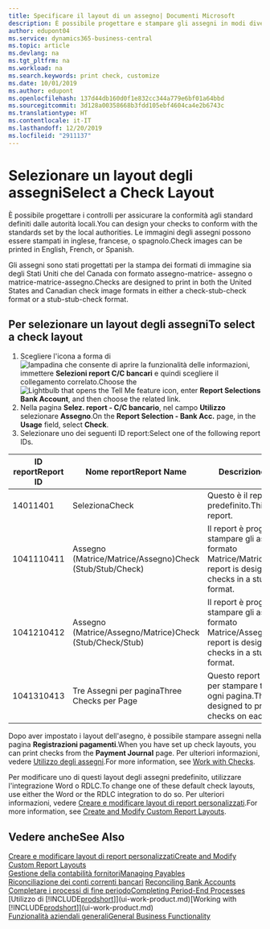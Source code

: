 ```yaml
---
title: Specificare il layout di un assegno| Documenti Microsoft
description: È possibile progettare e stampare gli assegni in modi diversi per conformità agli standard.
author: edupont04
ms.service: dynamics365-business-central
ms.topic: article
ms.devlang: na
ms.tgt_pltfrm: na
ms.workload: na
ms.search.keywords: print check, customize
ms.date: 10/01/2019
ms.author: edupont
ms.openlocfilehash: 137d44db160d0f1e832cc344a779e6bf01a64bbd
ms.sourcegitcommit: 3d128a00358668b3fdd105ebf4604ca4e2b6743c
ms.translationtype: HT
ms.contentlocale: it-IT
ms.lasthandoff: 12/20/2019
ms.locfileid: "2911137"
---
```

# <a name="select-a-check-layout"></a><span data-ttu-id="40f18-103">Selezionare un layout degli assegni</span><span class="sxs-lookup"><span data-stu-id="40f18-103">Select a Check Layout</span></span>
<span data-ttu-id="40f18-104">È possibile progettare i controlli per assicurare la conformità agli standard definiti dalle autorità locali.</span><span class="sxs-lookup"><span data-stu-id="40f18-104">You can design your checks to conform with the standards set by the local authorities.</span></span> <span data-ttu-id="40f18-105">Le immagini degli assegni possono essere stampati in inglese, francese, o spagnolo.</span><span class="sxs-lookup"><span data-stu-id="40f18-105">Check images can be printed in English, French, or Spanish.</span></span>

<span data-ttu-id="40f18-106">Gli assegni sono stati progettati per la stampa dei formati di immagine sia degli Stati Uniti che del Canada con formato assegno-matrice- assegno o matrice-matrice-assegno.</span><span class="sxs-lookup"><span data-stu-id="40f18-106">Checks are designed to print in both the United States and Canadian check image formats in either a check-stub-check format or a stub-stub-check format.</span></span>

## <a name="to-select-a-check-layout"></a><span data-ttu-id="40f18-107">Per selezionare un layout degli assegni</span><span class="sxs-lookup"><span data-stu-id="40f18-107">To select a check layout</span></span>
1. <span data-ttu-id="40f18-108">Scegliere l'icona a forma di ![lampadina che consente di aprire la funzionalità delle informazioni](media/ui-search/search_small.png "Informazioni sull'operazione che si desidera eseguire"), immettere **Selezioni report C/C bancari** e quindi scegliere il collegamento correlato.</span><span class="sxs-lookup"><span data-stu-id="40f18-108">Choose the ![Lightbulb that opens the Tell Me feature](media/ui-search/search_small.png "Tell me what you want to do") icon, enter **Report Selections Bank Account**, and then choose the related link.</span></span>
2. <span data-ttu-id="40f18-109">Nella pagina **Selez. report - C/C bancario**, nel campo **Utilizzo** selezionare **Assegno**.</span><span class="sxs-lookup"><span data-stu-id="40f18-109">On the **Report Selection - Bank Acc.** page, in the **Usage** field, select **Check**.</span></span>
3. <span data-ttu-id="40f18-110">Selezionare uno dei seguenti ID report:</span><span class="sxs-lookup"><span data-stu-id="40f18-110">Select one of the following report IDs.</span></span>

| <span data-ttu-id="40f18-111">ID report</span><span class="sxs-lookup"><span data-stu-id="40f18-111">Report ID</span></span> | <span data-ttu-id="40f18-112">Nome report</span><span class="sxs-lookup"><span data-stu-id="40f18-112">Report Name</span></span> | <span data-ttu-id="40f18-113">Descrizione</span><span class="sxs-lookup"><span data-stu-id="40f18-113">Description</span></span> |
| --- | --- | --- |
| <span data-ttu-id="40f18-114">1401</span><span class="sxs-lookup"><span data-stu-id="40f18-114">1401</span></span> |<span data-ttu-id="40f18-115">Seleziona</span><span class="sxs-lookup"><span data-stu-id="40f18-115">Check</span></span> |<span data-ttu-id="40f18-116">Questo è il report predefinito.</span><span class="sxs-lookup"><span data-stu-id="40f18-116">This is the default report.</span></span> |
| <span data-ttu-id="40f18-117">10411</span><span class="sxs-lookup"><span data-stu-id="40f18-117">10411</span></span> |<span data-ttu-id="40f18-118">Assegno (Matrice/Matrice/Assegno)</span><span class="sxs-lookup"><span data-stu-id="40f18-118">Check (Stub/Stub/Check)</span></span> |<span data-ttu-id="40f18-119">Il report è progettato per stampare gli assegni in formato Matrice/Matrice/Assegno.</span><span class="sxs-lookup"><span data-stu-id="40f18-119">This report is designed to print checks in a stub/stub/check format.</span></span> |
| <span data-ttu-id="40f18-120">10412</span><span class="sxs-lookup"><span data-stu-id="40f18-120">10412</span></span> |<span data-ttu-id="40f18-121">Assegno (Matrice/Assegno/Matrice)</span><span class="sxs-lookup"><span data-stu-id="40f18-121">Check (Stub/Check/Stub)</span></span> |<span data-ttu-id="40f18-122">Il report è progettato per stampare gli assegni in formato Matrice/Assegno/Matrice.</span><span class="sxs-lookup"><span data-stu-id="40f18-122">This report is designed to print checks in a stub/check/stub format.</span></span> |
| <span data-ttu-id="40f18-123">10413</span><span class="sxs-lookup"><span data-stu-id="40f18-123">10413</span></span> |<span data-ttu-id="40f18-124">Tre Assegni per pagina</span><span class="sxs-lookup"><span data-stu-id="40f18-124">Three Checks per Page</span></span> |<span data-ttu-id="40f18-125">Questo report è progettato per stampare tre assegni su ogni pagina.</span><span class="sxs-lookup"><span data-stu-id="40f18-125">This report is designed to print three checks on each page.</span></span> |

<span data-ttu-id="40f18-126">Dopo aver impostato i layout dell'asegno, è possibile stampare assegni nella pagina **Registrazioni pagamenti**.</span><span class="sxs-lookup"><span data-stu-id="40f18-126">When you have set up check layouts, you can print checks from the **Payment Journal** page.</span></span> <span data-ttu-id="40f18-127">Per ulteriori informazioni, vedere [Utilizzo degli assegni](payables-how-work-checks.md).</span><span class="sxs-lookup"><span data-stu-id="40f18-127">For more information, see [Work with Checks](payables-how-work-checks.md).</span></span>

<span data-ttu-id="40f18-128">Per modificare uno di questi layout degli assegni predefinito, utilizzare l'integrazione Word o RDLC.</span><span class="sxs-lookup"><span data-stu-id="40f18-128">To change one of these default check layouts, use either the Word or the RDLC integration to do so.</span></span> <span data-ttu-id="40f18-129">Per ulteriori informazioni, vedere [Creare e modificare layout di report personalizzati](ui-how-create-custom-report-layout.md).</span><span class="sxs-lookup"><span data-stu-id="40f18-129">For more information, see [Create and Modify Custom Report Layouts](ui-how-create-custom-report-layout.md).</span></span>

## <a name="see-also"></a><span data-ttu-id="40f18-130">Vedere anche</span><span class="sxs-lookup"><span data-stu-id="40f18-130">See Also</span></span>
[<span data-ttu-id="40f18-131">Creare e modificare layout di report personalizzati</span><span class="sxs-lookup"><span data-stu-id="40f18-131">Create and Modify Custom Report Layouts</span></span>](ui-how-create-custom-report-layout.md)  
[<span data-ttu-id="40f18-132">Gestione della contabilità fornitori</span><span class="sxs-lookup"><span data-stu-id="40f18-132">Managing Payables</span></span>](payables-manage-payables.md)  
<span data-ttu-id="40f18-133">[Riconciliazione dei conti correnti bancari](bank-manage-bank-accounts.md) </span><span class="sxs-lookup"><span data-stu-id="40f18-133">[Reconciling Bank Accounts](bank-manage-bank-accounts.md) </span></span>  
[<span data-ttu-id="40f18-134">Completare i processi di fine periodo</span><span class="sxs-lookup"><span data-stu-id="40f18-134">Completing Period-End Processes</span></span>](year-how-complete-period-end-processes.md)  
<span data-ttu-id="40f18-135">[Utilizzo di [!INCLUDE[prodshort](includes/prodshort.md)]](ui-work-product.md)</span><span class="sxs-lookup"><span data-stu-id="40f18-135">[Working with [!INCLUDE[prodshort](includes/prodshort.md)]](ui-work-product.md)</span></span>  
[<span data-ttu-id="40f18-136">Funzionalità aziendali generali</span><span class="sxs-lookup"><span data-stu-id="40f18-136">General Business Functionality</span></span>](ui-across-business-areas.md)
